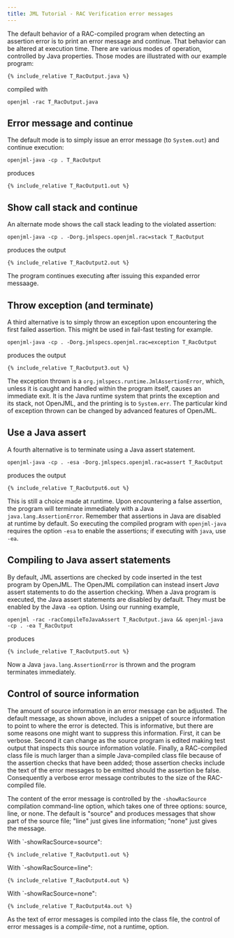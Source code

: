 ```yaml
---
title: JML Tutorial - RAC Verification error messages
---
```


The default behavior of a RAC-compiled program when detecting an assertion error is to print an error message and continue.
That behavior can be altered at execution time. There are various modes of operation, controlled by Java properties.
Those modes are illustrated with our example program:

```
{% include_relative T_RacOutput.java %}
```
compiled with

`openjml -rac T_RacOutput.java`

## Error message and continue

The default mode is to simply issue an error message (to `System.out`) and continue execution:

`openjml-java -cp . T_RacOutput`

produces

```
{% include_relative T_RacOutput1.out %}
```

## Show call stack and continue

An alternate mode shows the call stack leading to the violated assertion:

`openjml-java -cp . -Dorg.jmlspecs.openjml.rac=stack T_RacOutput`

produces the output

```
{% include_relative T_RacOutput2.out %}
```

The program continues executing after issuing this expanded error messaage.

## Throw exception (and terminate)

A third alternative is to simply throw an exception upon encountering the first failed assertion. This might be used in fail-fast testing for example.

`openjml-java -cp . -Dorg.jmlspecs.openjml.rac=exception T_RacOutput`

produces the output

```
{% include_relative T_RacOutput3.out %}
```

The exception thrown is a `org.jmlspecs.runtime.JmlAssertionError`, which, unless it is caught and handled within the program itself, causes an immediate exit. 
It is the Java runtime system that prints the exception and its stack, not OpenJML, and the printing is to `System.err`.
The particular kind of exception thrown can be changed by advanced features of OpenJML.

## Use a Java assert

A fourth alternative is to terminate using a Java assert statement. 

`openjml-java -cp . -esa -Dorg.jmlspecs.openjml.rac=assert T_RacOutput`

produces the output
```
{% include_relative T_RacOutput6.out %}
```
This is still a choice made at runtime. Upon encountering a false assertion, the program will terminate immediately with a Java `java.lang.AssertionError`.
Remember that assertions in Java are disabled at runtime by default. So executing the compiled program with `openjml-java` requires the 
option `-esa` to enable the assertions; if executing with `java`, use `-ea`.

## Compiling to Java assert statements

By default, JML assertions are checked by code inserted in the test program by OpenJML. The OpenJML compilation can instead insert
*Java* assert statements to do the assertion checking. When a Java program is executed, the Java assert statements are disabled by
default.
They must be enabled by the Java `-ea` option.
Using our running example,

`openjml -rac -racCompileToJavaAssert T_RacOutput.java && openjml-java -cp . -ea T_RacOutput`

produces

```
{% include_relative T_RacOutput5.out %}
```

Now a Java `java.lang.AssertionError` is thrown and the program terminates immediately.
## Control of source information

The amount of source information in an error message can be adjusted. The default message, as shown above, includes a snippet of source information to point to where the error is detected.
This is informative, but there are some reasons one might want to suppress this information. First, it can be verbose. Second it can change as
the source program is edited making test output that inspects this source information volatile. Finally, a RAC-compiled class file is much larger than a simple Java-compiled class file because of the assertion checks that have been added; those assertion checks include the text of the
error messages to be emitted should the assertion be false. Consequently a verbose error message contributes to the size of the 
RAC-compiled file.

The content of the error message is controlled by the `-showRacSource` compilation command-line option, which takes one of
three options: source, line, or none. The default is "source" and produces messages that show part of the source file;
"line" just gives line information; "none" just gives the message.

With `-showRacSource=source":
```
{% include_relative T_RacOutput1.out %}
```

With `-showRacSource=line":
```
{% include_relative T_RacOutput4.out %}
```

With `-showRacSource=none":
```
{% include_relative T_RacOutput4a.out %}
```

As the text of error messages is compiled into the class file, the control of error messages is a *compile-time*, not a runtime, option.



